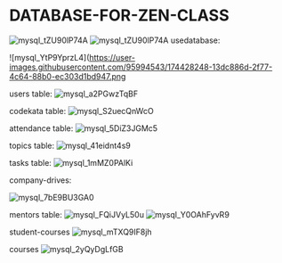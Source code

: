 # DATABASE-FOR-ZEN-CLASS
![mysql_tZU90lP74A](https://user-images.githubusercontent.com/95994543/174428110-5a6202fb-0ec9-4f72-b919-e9b457cd65a3.png)
![mysql_tZU90lP74A](https://user-images.githubusercontent.com/95994543/174428110-5a6202fb-0ec9-4f72-b919-e9b457cd65a3.png)
usedatabase:

![mysql_YtP9YprzL4](https://user-images.githubusercontent.com/95994543/174428248-13dc886d-2f77-4c64-88b0-ec303d1bd947.png

 users table:
![mysql_a2PGwzTqBF](https://user-images.githubusercontent.com/95994543/174428395-7961bd2f-df0e-42bb-b4d3-94045080f737.png)

codekata table:
![mysql_S2uecQnWcO](https://user-images.githubusercontent.com/95994543/174428514-dc065d63-e845-49d4-a474-f034269ddcfc.png)

attendance table:
![mysql_5DiZ3JGMc5](https://user-images.githubusercontent.com/95994543/174428581-9f19181f-d146-413c-b81b-29672c7fa087.png)

topics table:
![mysql_41eidnt4s9](https://user-images.githubusercontent.com/95994543/174428658-f9b293e0-e592-4d68-a384-5dd64d261c4c.png)

tasks table:
![mysql_1mMZ0PAlKi](https://user-images.githubusercontent.com/95994543/174428766-9894629a-fa7a-4a35-88a2-42ab6609301a.png)

company-drives:

![mysql_7bE9BU3GA0](https://user-images.githubusercontent.com/95994543/174428852-8285965f-9ea4-442c-8fef-b012f5e15e9e.png)

mentors table:
![mysql_FQiJVyL50u](https://user-images.githubusercontent.com/95994543/174428976-c6811bde-cc81-42a9-abda-47beb1cf45c1.png)
![mysql_Y0OAhFyvR9](https://user-images.githubusercontent.com/95994543/174429005-82d28f44-c011-4355-b95d-3ca2da7277c0.png)

student-courses
![mysql_mTXQ9IF8jh](https://user-images.githubusercontent.com/95994543/174429124-94f4e635-36ec-4e19-9480-2e1fe2328e8b.png)

courses
![mysql_2yQyDgLfGB](https://user-images.githubusercontent.com/95994543/174429199-885c98b0-75fd-4390-a4fb-7a0381c24b5b.png)
